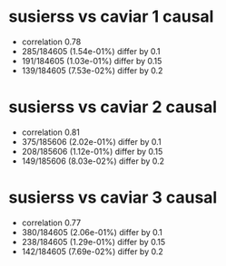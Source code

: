 # susierss vs caviar  1 causal

- correlation 0.78
- 285/184605 (1.54e-01%) differ by 0.1
- 191/184605 (1.03e-01%) differ by 0.15
- 139/184605 (7.53e-02%) differ by 0.2


# susierss vs caviar  2 causal

- correlation 0.81
- 375/185606 (2.02e-01%) differ by 0.1
- 208/185606 (1.12e-01%) differ by 0.15
- 149/185606 (8.03e-02%) differ by 0.2


# susierss vs caviar  3 causal

- correlation 0.77
- 380/184605 (2.06e-01%) differ by 0.1
- 238/184605 (1.29e-01%) differ by 0.15
- 142/184605 (7.69e-02%) differ by 0.2


